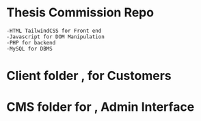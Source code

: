 # Thesis Commission Repo
    -HTML TailwindCSS for Front end
    -Javascript for DOM Manipulation
    -PHP for backend
    -MySQL for DBMS

# Client folder , for Customers

# CMS folder for , Admin Interface

